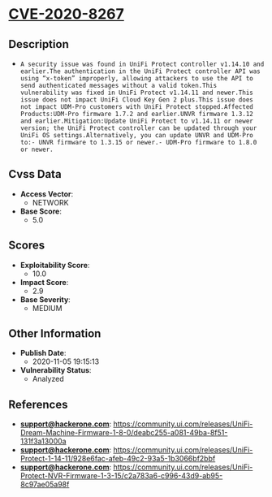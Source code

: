 
# [CVE-2020-8267](https://cve.mitre.org/cgi-bin/cvename.cgi?name=CVE-2020-8267)

## Description

- `A security issue was found in UniFi Protect controller v1.14.10 and earlier.The authentication in the UniFi Protect controller API was using “x-token” improperly, allowing attackers to use the API to send authenticated messages without a valid token.This vulnerability was fixed in UniFi Protect v1.14.11 and newer.This issue does not impact UniFi Cloud Key Gen 2 plus.This issue does not impact UDM-Pro customers with UniFi Protect stopped.Affected Products:UDM-Pro firmware 1.7.2 and earlier.UNVR firmware 1.3.12 and earlier.Mitigation:Update UniFi Protect to v1.14.11 or newer version; the UniFi Protect controller can be updated through your UniFi OS settings.Alternatively, you can update UNVR and UDM-Pro to:- UNVR firmware to 1.3.15 or newer.- UDM-Pro firmware to 1.8.0 or newer.`

## Cvss Data

- **Access Vector**:
  - NETWORK
- **Base Score**:
  - 5.0

## Scores

- **Exploitability Score**:
  - 10.0
- **Impact Score**:
  - 2.9
- **Base Severity**:
  - MEDIUM

## Other Information

- **Publish Date**:
  - 2020-11-05 19:15:13
- **Vulnerability Status**:
  - Analyzed

## References

- **support@hackerone.com**: https://community.ui.com/releases/UniFi-Dream-Machine-Firmware-1-8-0/deabc255-a081-49ba-8f51-131f3a13000a
- **support@hackerone.com**: https://community.ui.com/releases/UniFi-Protect-1-14-11/928e6fac-afeb-49c2-93a5-1b3066bf2bbf
- **support@hackerone.com**: https://community.ui.com/releases/UniFi-Protect-NVR-Firmware-1-3-15/c2a783a6-c996-43d9-ab95-8c97ae05a98f
